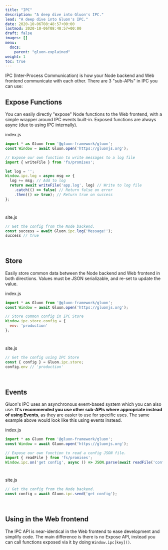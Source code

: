 ```yaml
---
title: "IPC"
description: "A deep dive into Gluon's IPC."
lead: "A deep dive into Gluon's IPC."
date: 2020-10-06T08:48:57+00:00
lastmod: 2020-10-06T08:48:57+00:00
draft: false
images: []
menu:
  docs:
    parent: "gluon-explained"
weight: 1
toc: true
---
```


IPC (Inter-Process Communication) is how your Node backend and Web frontend communicate with each other. There are 3 "sub-APIs" in IPC you can use:

## Expose Functions

You can easily directly "expose" Node functions to the Web frontend, with a simple wrapper around IPC events built-in. Exposed functions are always async (due to using IPC internally).

<div class="glow" style="--glow-hue: 320">
<div class="filename node">index.js</div>

```js
import * as Gluon from '@gluon-framework/gluon';
const Window = await Gluon.open('https://gluonjs.org');

// Expose our own function to write messages to a log file
import { writeFile } from 'fs/promises';

let log = '';
Window.ipc.log = async msg => {
  log += msg; // Add to log
  return await writeFile('app.log', log) // Write to log file
    .catch(() => false) // Return false on error
    .then(() => true); // Return true on success
};
```

</div>

<div style="margin-bottom: 40px"></div>

<div class="glow" style="--glow-hue: 220">
<div class="filename site">site.js</div>

```js
// Get the config from the Node backend.
const success = await Gluon.ipc.log('Message!');
success // true
```

</div>

<div style="margin-bottom: 60px"></div>

## Store

Easily store common data between the Node backend and Web frontend in both directions. Values must be JSON serializable, and re-set to update the value.

<div class="glow" style="--glow-hue: 320">
<div class="filename node">index.js</div>

```js
import * as Gluon from '@gluon-framework/gluon';
const Window = await Gluon.open('https://gluonjs.org');

// Store common config in IPC Store
Window.ipc.store.config = {
  env: 'production'
};
```

</div>

<div style="margin-bottom: 40px"></div>

<div class="glow" style="--glow-hue: 220">
<div class="filename site">site.js</div>

```js
// Get the config using IPC Store
const { config } = Gluon.ipc.store;
config.env // 'production'
```

</div>

<div style="margin-bottom: 60px"></div>

## Events

Gluon's IPC uses an asynchronous event-based system which you can also use. **It's recommended you use other sub-APIs where appropriate instead of using Events**, as they are easier to use for specific uses. The same example above would look like this using events instead.

<div class="glow" style="--glow-hue: 320">
<div class="filename node">index.js</div>

```js
import * as Gluon from '@gluon-framework/gluon';
const Window = await Gluon.open('https://gluonjs.org');

// Expose our own function to read a config JSON file.
import { readFile } from 'fs/promises';
Window.ipc.on('get config', async () => JSON.parse(await readFile('config.json', 'utf8')));
```

</div>

<div style="margin-bottom: 40px"></div>

<div class="glow" style="--glow-hue: 220">
<div class="filename site">site.js</div>

```js
// Get the config from the Node backend.
const config = await Gluon.ipc.send('get config');
```

</div>

<div style="margin-bottom: 60px"></div>

## Using in the Web frontend

The IPC API is near-identical in the Web frontend to ease development and simplify code. The main difference is there is no Expose API, instead you can call functions exposed via it by doing `Window.ipc[key]()`.
